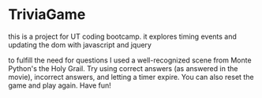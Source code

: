 # TriviaGame

this is a project for UT coding bootcamp. 
it explores timing events and updating the dom with javascript and jquery

to fulfill the need for questions I used a well-recognized scene from Monte Python's the Holy Grail. 
Try using correct answers (as answered in the movie), incorrect answers, and letting a timer expire. 
You can also reset the game and play again. 
Have fun!
